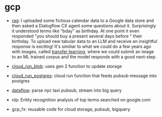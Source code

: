 # gcp


- [rag](https://github.com/mondayn/gcp/blob/main/rag.ipynb): I uploaded some fictious calendar data to a Google data store and then asked a Dialogflow CX agent some questions about it.  Surprisingly it understood terms like "bday" as birthday.  At one point it even responded "you should buy a present several days before " their birthday.  To upload new tabular data to an LLM and receive an insightful response is exciting!  It's similiar to what we could do a few years ago with images, called [transfer learning](https://github.com/mondayn/py/blob/master/transferLearning.ipynb), where we could submit an image to an ML trained corpus and the model responds with a good next-step.

- [cloud_run_blob](https://github.com/mondayn/gcp/blob/main/cloud_run_blob.ipynb): uses gen 2 function to update storage

- [cloud_run_postgres](https://github.com/mondayn/gcp/blob/main/cloud_run_postgres.ipynb): cloud run function that feeds pubsub message into postgres

- [dataflow](https://github.com/mondayn/gcp/blob/main/dataflow.ipynb): parse nyc taxi pubsub, stream into big query

- nlp: Entity recognition analysis of top terms searched on google.com

- gcp_fx: reusable code for cloud storage, pubsub, bigquery
